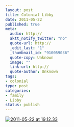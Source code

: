 ```yaml
--- 
layout: post
title: Colonial Libby
date: 2011-05-22
published: true
meta: 
  audio: http://
  aktt_notify_twitter: "no"
  quote-url: http://
  _edit_last: "1"
  _thumbnail_id: "910059036"
  quote-copy: Unknown
  image: ""
  link-url: http://
  quote-author: Unknown
tags: 
- colonial
type: post
categories: 
- family
- Libby
status: publish
---
```

[![](http://media.eick.us/2011/05/2011-05-22-at-19.12.33-373x500.jpg "2011-05-22 at 19.12.33")](http://media.eick.us/2011/05/2011-05-22-at-19.12.33.jpg)
